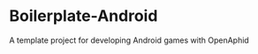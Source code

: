 Boilerplate-Android
===================

A template project for developing Android games with OpenAphid 